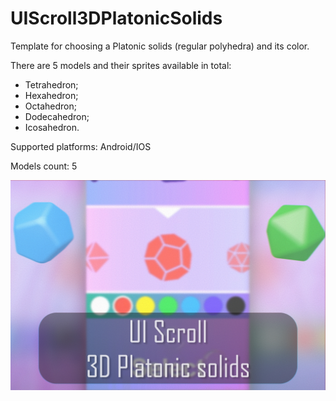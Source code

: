 # UIScroll3DPlatonicSolids
Template for choosing a Platonic solids (regular polyhedra) and its color.

There are 5 models and their sprites available in total:
- Tetrahedron;
- Hexahedron;
- Octahedron;
- Dodecahedron;
- Icosahedron.

Supported platforms: Android/IOS

Models count: 5

![Screenshot](cover-img.jpg)
